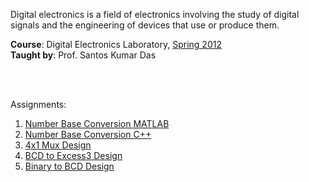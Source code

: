 Digital electronics is a field of electronics involving the study of digital
signals and the engineering of devices that use or produce them.

**Course**: Digital Electronics Laboratory, [Spring 2012]<br>
**Taught by**: Prof. Santos Kumar Das

[Spring 2012]: https://github.com/nitrece/semester-4

<br>
<br>

Assignments:
1. [Number Base Conversion MATLAB](https://github.com/matlabf/number-base-conversion)
1. [Number Base Conversion C++](https://github.com/cppf/number-base-conversion)
1. [4x1 Mux Design](Assignments/03.%204x1%20Mux%20Design.png)
1. [BCD to Excess3 Design](Assignments/04.%20BCD%20to%20Excess3%20Design.png)
1. [Binary to BCD Design](Assignments/05.%20Binary%20to%20BCD%20Design.png)

